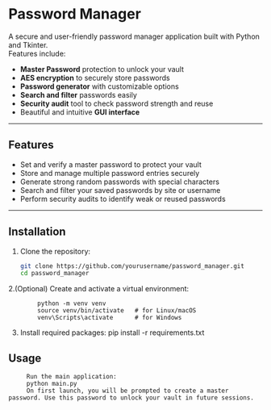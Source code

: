 # Password Manager

A secure and user-friendly password manager application built with Python and Tkinter.  
Features include:

- **Master Password** protection to unlock your vault
- **AES encryption** to securely store passwords
- **Password generator** with customizable options
- **Search and filter** passwords easily
- **Security audit** tool to check password strength and reuse
- Beautiful and intuitive **GUI interface**

---

## Features

- Set and verify a master password to protect your vault
- Store and manage multiple password entries securely
- Generate strong random passwords with special characters
- Search and filter your saved passwords by site or username
- Perform security audits to identify weak or reused passwords

---

## Installation

1. Clone the repository:

   ```bash
   git clone https://github.com/yourusername/password_manager.git
   cd password_manager
2.(Optional) Create and activate a virtual environment:

            python -m venv venv
            source venv/bin/activate   # for Linux/macOS
            venv\Scripts\activate      # for Windows 

3. Install required packages:
           pip install -r requirements.txt

## Usage
         Run the main application:
         python main.py
         On first launch, you will be prompted to create a master password. Use this password to unlock your vault in future sessions.

